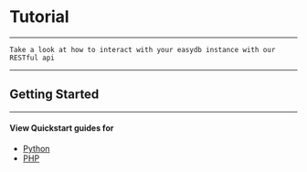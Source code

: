 # Tutorial

---

    Take a look at how to interact with your easydb instance with our RESTful api


---

## Getting Started

---

#### View Quickstart guides for

- [Python](python_tutorial/python_tutorial.md)
- [PHP](php_tutorial/php_tutorial.md)



